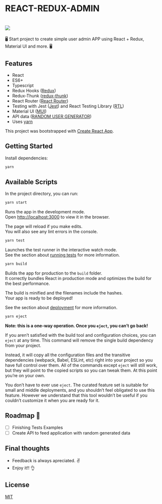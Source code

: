 # REACT-REDUX-ADMIN

# [![](https://www.tutorialswebsite.com/wp-content/uploads/react-redux.png)]()


🖥 Start project to create simple user admin APP using React + Redux, Material UI and more. 🖥

## Features

 - React
 - ES6+
 - Typescript
 - Redux Hooks ([Redux](https://redux.js.org/))
 - Redux-Thunk ([redux-thunk](https://github.com/reduxjs/redux-thunk))
 - React Router ([React Router](https://reactrouter.com/)) 
 - Testing with Jest ([Jest](https://jestjs.io/)) and React Testing Library ([RTL](https://testing-library.com/docs/react-testing-library/intro/))
 - Material UI ([MUI](https://material-ui.com/))
 - API data ([RANDOM USER GENERATOR](https://randomuser.me/))
 - Uses [yarn](https://yarnpkg.com)

This project was bootstrapped with [Create React App](https://github.com/facebook/create-react-app).

## Getting Started

Install dependencies:

```bash
yarn
```

## Available Scripts

In the project directory, you can run:

```bash
yarn start
```

Runs the app in the development mode.\
Open [http://localhost:3000](http://localhost:3000) to view it in the browser.

The page will reload if you make edits.\
You will also see any lint errors in the console.

```bash
yarn test
```

Launches the test runner in the interactive watch mode.\
See the section about [running tests](https://facebook.github.io/create-react-app/docs/running-tests) for more information.

```bash
yarn build
```

Builds the app for production to the `build` folder.\
It correctly bundles React in production mode and optimizes the build for the best performance.

The build is minified and the filenames include the hashes.\
Your app is ready to be deployed!

See the section about [deployment](https://facebook.github.io/create-react-app/docs/deployment) for more information.

```bash
yarn eject
```

**Note: this is a one-way operation. Once you `eject`, you can’t go back!**

If you aren’t satisfied with the build tool and configuration choices, you can `eject` at any time. This command will remove the single build dependency from your project.

Instead, it will copy all the configuration files and the transitive dependencies (webpack, Babel, ESLint, etc) right into your project so you have full control over them. All of the commands except `eject` will still work, but they will point to the copied scripts so you can tweak them. At this point you’re on your own.

You don’t have to ever use `eject`. The curated feature set is suitable for small and middle deployments, and you shouldn’t feel obligated to use this feature. However we understand that this tool wouldn’t be useful if you couldn’t customize it when you are ready for it.


## Roadmap 🚧

- [ ] Finishing Tests Examples
- [ ] Create API to feed application with random generated data

## Final thoughts

- Feedback is always apreciated. ✌️
- Enjoy it!! 👌

## License
[MIT](LICENSE)
